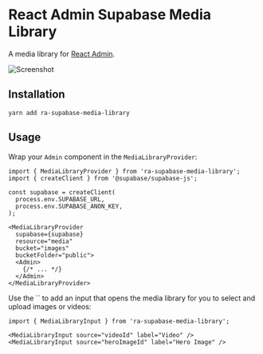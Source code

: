 # React Admin Supabase Media Library

A media library for [React Admin](https://marmelab.com/react-admin/).

![Screenshot](screenshot.png)

## Installation

```text
yarn add ra-supabase-media-library
```

## Usage

Wrap your `Admin` component in the `MediaLibraryProvider`:

```tsx
import { MediaLibraryProvider } from 'ra-supabase-media-library';
import { createClient } from '@supabase/supabase-js';

const supabase = createClient(
  process.env.SUPABASE_URL,
  process.env.SUPABASE_ANON_KEY,
);

<MediaLibraryProvider
  supabase={supabase}
  resource="media"
  bucket="images"
  bucketFolder="public">
  <Admin>
    {/* ... */}
  </Admin>
</MediaLibraryProvider>
```

Use the `` to add an input that opens the media library for you to select and
upload images or videos:

```tsx
import { MediaLibraryInput } from 'ra-supabase-media-library';

<MediaLibraryInput source="videoId" label="Video" />
<MediaLibraryInput source="heroImageId" label="Hero Image" />
```
